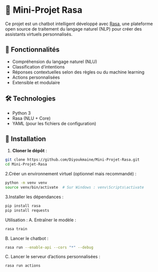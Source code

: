 # 🤖 Mini-Projet Rasa

Ce projet est un chatbot intelligent développé avec [Rasa](https://rasa.com/), une plateforme open source de traitement du langage naturel (NLP) pour créer des assistants virtuels personnalisés.

## 📌 Fonctionnalités

- Compréhension du langage naturel (NLU)
- Classification d’intentions
- Réponses contextuelles selon des règles ou du machine learning
- Actions personnalisées
- Extensible et modulaire

## 🛠️ Technologies

- Python 3
- Rasa (NLU + Core)
- YAML (pour les fichiers de configuration)

## 🚀 Installation

1. **Cloner le dépôt** :

```bash
git clone https://github.com/Diyoukmaine/Mini-Projet-Rasa.git
cd Mini-Projet-Rasa
```
2.Créer un environnement virtuel (optionnel mais recommandé) :

```bash
python -m venv venv
source venv/bin/activate  # Sur Windows : venv\Scripts\activate
```
3.Installer les dépendances : 

```bash
pip install rasa
pip install requests
```
Utilisation :
A. Entraîner le modèle :
```bash
rasa train
```
B. Lancer le chatbot :
```bash
rasa run --enable-api --cors "*" --debug
```
C. Lancer le serveur d’actions personnalisées :
```bash
rasa run actions

```

